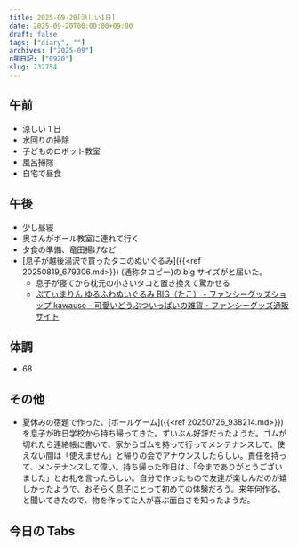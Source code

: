 ```yaml
---
title: 2025-09-20[涼しい1日]
date: 2025-09-20T00:00:00+09:00
draft: false
tags: ["diary", ""]
archives: ["2025-09"]
n年日記: ["0920"]
slug: 232754
---
```


## 午前

- 涼しい 1 日
- 水回りの掃除
- 子どものロボット教室
- 風呂掃除
- 自宅で昼食

## 午後

- 少し昼寝
- 奥さんがボール教室に連れて行く
- 夕食の準備、竜田揚げなど
- [息子が越後湯沢で買ったタコのぬいぐるみ]({{<ref 20250819_679306.md>}}) (通称タコピー)の big サイズがと届いた。
  - 息子が寝てから枕元の小さいタコと置き換えて驚かせる
  - [ぷてぃまりん ゆるふわぬいぐるみ BIG（たこ） - ファンシーグッズショップ kawauso - 可愛いどうぶついっぱいの雑貨・ファンシーグッズ通販サイト](https://kawauso.shop-pro.jp/?pid=158759818)

## 体調

- 68

## その他

- 夏休みの宿題で作った、[ボールゲーム]({{<ref 20250726_938214.md>}})を息子が昨日学校から持ち帰ってきた。ずいぶん好評だったようだ。ゴムが切れたら連絡帳に書いて、家からゴムを持って行ってメンテナンスして、使えない間は「使えません」と帰りの会でアナウンスしたらしい。責任を持って、メンテナンスして偉い。持ち帰った昨日は、「今までありがとうございました」とお礼を言ったらしい。自分で作ったもので友達が楽しんだのが嬉しかったようで、おそらく息子にとって初めての体験だろう。来年何作る、と聞いてきたので、物を作ってた人が喜ぶ面白さを知ったようだ。

## 今日の Tabs
